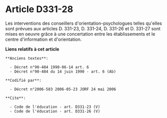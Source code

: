 # Article D331-28

Les interventions des conseillers d'orientation-psychologues telles qu'elles sont prévues aux articles D. 331-23, D. 331-24,
D. 331-26 et D. 331-27 sont mises en oeuvre grâce à une concertation entre les établissements et le centre d'information et
d'orientation.

**Liens relatifs à cet article**

	**Anciens textes**:

	  - Décret n°90-484 1990-06-14 art. 6
	  - Décret n°90-484 du 14 juin 1990 - art. 6 (Ab)

	**Codifié par**:

	  - Décret n°2006-583 2006-05-23 JORF 24 mai 2006

	**Cite**:

	  - Code de l'éducation - art. D331-23 (V)
	  - Code de l'éducation - art. D331-26 (V)
